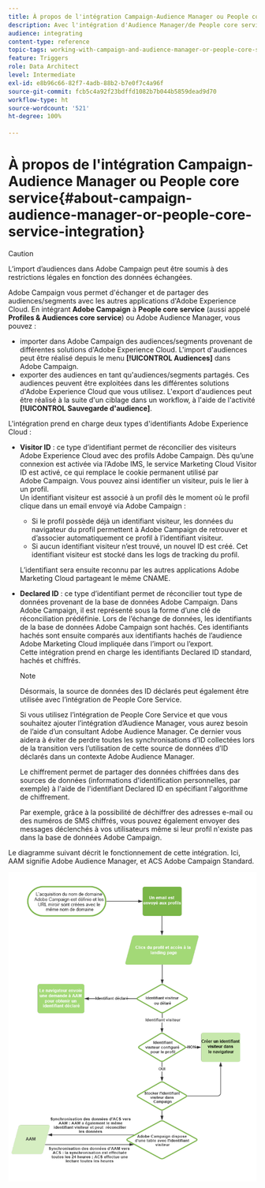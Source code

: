 ```yaml
---
title: À propos de l'intégration Campaign-Audience Manager ou People core service
description: Avec l'intégration d'Audience Manager/de People core service, vous pouvez partager des audiences ou des segments au sein des différentes solutions d'Adobe Experience Cloud.
audience: integrating
content-type: reference
topic-tags: working-with-campaign-and-audience-manager-or-people-core-service
feature: Triggers
role: Data Architect
level: Intermediate
exl-id: e8b96c66-82f7-4adb-88b2-b7e0f7c4a96f
source-git-commit: fcb5c4a92f23bdffd1082b7b044b5859dead9d70
workflow-type: ht
source-wordcount: '521'
ht-degree: 100%

---
```


# À propos de l&#39;intégration Campaign-Audience Manager ou People core service{#about-campaign-audience-manager-or-people-core-service-integration}

>[!CAUTION]
>
>L’import d’audiences dans Adobe Campaign peut être soumis à des restrictions légales en fonction des données échangées.

Adobe Campaign vous permet d&#39;échanger et de partager des audiences/segments avec les autres applications d&#39;Adobe Experience Cloud. En intégrant **Adobe Campaign** à **People core service** (aussi appelé **Profiles &amp; Audiences core service**) ou Adobe Audience Manager, vous pouvez :

* importer dans Adobe Campaign des audiences/segments provenant de différentes solutions d&#39;Adobe Experience Cloud. L&#39;import d&#39;audiences peut être réalisé depuis le menu **[!UICONTROL Audiences]** dans Adobe Campaign.
* exporter des audiences en tant qu&#39;audiences/segments partagés. Ces audiences peuvent être exploitées dans les différentes solutions d&#39;Adobe Experience Cloud que vous utilisez. L&#39;export d&#39;audiences peut être réalisé à la suite d&#39;un ciblage dans un workflow, à l&#39;aide de l&#39;activité **[!UICONTROL Sauvegarde d&#39;audience]**.

L&#39;intégration prend en charge deux types d&#39;identifiants Adobe Experience Cloud :

* **Visitor ID** : ce type d’identifiant permet de réconcilier des visiteurs Adobe Experience Cloud avec des profils Adobe Campaign. Dès qu’une connexion est activée via l’Adobe IMS, le service Marketing Cloud Visitor ID est activé, ce qui remplace le cookie permanent utilisé par Adobe Campaign. Vous pouvez ainsi identifier un visiteur, puis le lier à un profil.
  <br>Un identifiant visiteur est associé à un profil dès le moment où le profil clique dans un email envoyé via Adobe Campaign :
   * Si le profil possède déjà un identifiant visiteur, les données du navigateur du profil permettent à Adobe Campaign de retrouver et d’associer automatiquement ce profil à l’identifiant visiteur.
   * Si aucun identifiant visiteur n’est trouvé, un nouvel ID est créé. Cet identifiant visiteur est stocké dans les logs de tracking du profil.

  L’identifiant sera ensuite reconnu par les autres applications Adobe Marketing Cloud partageant le même CNAME.

* **Declared ID** : ce type d’identifiant permet de réconcilier tout type de données provenant de la base de données Adobe Campaign. Dans Adobe Campaign, il est représenté sous la forme d’une clé de réconciliation prédéfinie. Lors de l’échange de données, les identifiants de la base de données Adobe Campaign sont hachés. Ces identifiants hachés sont ensuite comparés aux identifiants hachés de l’audience Adobe Marketing Cloud impliquée dans l’import ou l’export.
  <br>Cette intégration prend en charge les identifiants Declared ID standard, hachés et chiffrés.

  >[!NOTE]
  >
  >Désormais, la source de données des ID déclarés peut également être utilisée avec l’intégration de People Core Service.
  >
  >Si vous utilisez l’intégration de People Core Service et que vous souhaitez ajouter l’intégration d’Audience Manager, vous aurez besoin de l’aide d’un consultant Adobe Audience Manager. Ce dernier vous aidera à éviter de perdre toutes les synchronisations d’ID collectées lors de la transition vers l’utilisation de cette source de données d’ID déclarés dans un contexte Adobe Audience Manager.


  Le chiffrement permet de partager des données chiffrées dans des sources de données (informations d&#39;identification personnelles, par exemple) à l&#39;aide de l&#39;identifiant Declared ID en spécifiant l&#39;algorithme de chiffrement.

  Par exemple, grâce à la possibilité de déchiffrer des adresses e-mail ou des numéros de SMS chiffrés, vous pouvez également envoyer des messages déclenchés à vos utilisateurs même si leur profil n&#39;existe pas dans la base de données Adobe Campaign.

Le diagramme suivant décrit le fonctionnement de cette intégration. Ici, AAM signifie Adobe Audience Manager, et ACS Adobe Campaign Standard.

![](assets/aam_diagram.png)
